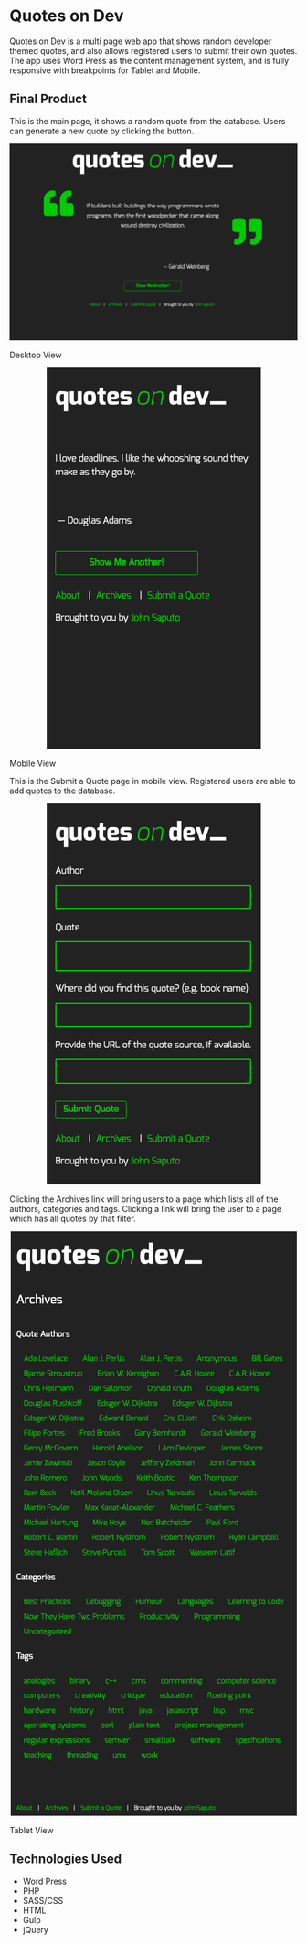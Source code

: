 # Quotes on Dev 

Quotes on Dev is a multi page web app that shows random developer themed quotes, and also allows registered users to submit their own quotes. The app uses Word Press as the content management system, and is fully responsive with breakpoints for Tablet and Mobile.

## Final Product

This is the main page, it shows a random quote from the database. Users can generate a new quote by clicking the button. 

<p align="center">
<img src="https://raw.githubusercontent.com/jsaputo1/quotesondev/master/themes/quotesOnDev/public/screenshots/desktop-quote.png" alt="Screenshot of main page in Destkop View">
</p>
Desktop View

<p align="center">
<img src="https://raw.githubusercontent.com/jsaputo1/quotesondev/master/themes/quotesOnDev/public/screenshots/mobile-quote.png" alt="Screenshot of main page in Mobile View">
</p>
Mobile View


This is the Submit a Quote page in mobile view. Registered users are able to add quotes to the database. 

<p align="center">
<img src="https://raw.githubusercontent.com/jsaputo1/quotesondev/master/themes/quotesOnDev/public/screenshots/submit-quote-mobile.png" alt="Screenshot of quote submission page in mobile view">
</p>

Clicking the Archives link will bring users to a page which lists all of the authors, categories and tags. Clicking a link will bring the user to a page which has all quotes by that filter.

<p align="center">
<img src="https://raw.githubusercontent.com/jsaputo1/quotesondev/master/themes/quotesOnDev/public/screenshots/archives-tablet.png" alt="Screenshot of quote submission page in mobile view">
</p>
Tablet View

## Technologies Used

- Word Press
- PHP
- SASS/CSS
- HTML
- Gulp
- jQuery
